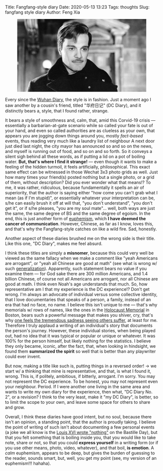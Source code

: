 Title: Fangfang-style diary
Date: 2020-05-13 13:23
Tags: thoughts
Slug: fangfang style diary
Author: Feng Xia

<figure class="col s12">
  <img src="images/doctor%20zhivago.jpg"/>
</figure>

Every since the [Wuhan Diary][1], the style is in fashion. Just a
moment ago I saw another by a cousin's friend, titled "华府日记"
(DC Diary), and it distinctly bears a, style, that I found rather,
strange.

It bears a style of smoothness and, calm, that, amid this Corvid-19
crisis &mdash; essentially a barbarian-at-gate scenario while so
called your fate is out of your hand, and even so called authorities
are as clueless as your own, that appears you are jogging down things
around you, mostly _fact-based_ events, thus reading very much like  a
laundry list of neighbour A next door just died last night, the city
mayor has announced so and so on the news, and myself is running out
of food, and so on and so forth. So it conveys a silent sigh behind
all these words, as if putting a lid on a pot of boiling water. **But,
that's where I find it strange!** &mdash; even though it wants to make
a feeling of the hidden turmoil, it feels artificially,
philosophical. This exact same effect can be witnessed in those Wechat 3x3
photo grids as well. Just how many times your friend(s) posted nothing
but a single photo, or a grid of them, without description? Did you
ever wonder what that means!? To me, it was rather, ridiculous,
because fundamentally it spells an air of superiority, that the author
is saying either "how come you can't grab what I mean (as if I'm
stupid)", or essentially whatever your interpretation can be, s/he can
easily brush it off at will that, "you don't understand", "you don't
get it", or if s/he pleases, "you are my soul mate"... well, both ways
are just the same, the same degree of BS and the same degree of
egoism. In the end, this is just another form of [euphemism][2], which
**I have deemed the cancer of communication**. However, Chinese, as
far as I know, loves this, and that's why the Fangfang-style catches
on like a wild fire. Sad, honestly.

Another aspect of these diaries brushed me on the wrong side is their
title. Like this one, "DC Diary", makes me feel absurd. 


I think these titles are simply a **misnomer**, because this could
very well be viewed as the same fallacy when we make a comment like
"yeah Americans are arrogant", or "yeah all Chinese are good at math"
(see what is wrong w/ such [generalization][3]). Apparently, such
statement bears no value if you examine them &mdash; for God sake
there are 300 million Americans, and 1.4 billion Chinese, of course
not all Americans are arrogant, nor all Chinese are good at math. I
think even Noah's age understands that much. So, how representative am
I that my experience is the DC experience!? Don't get wrong. I'm
always an advocate of individual versus some collective identity, that
I love documentaries that speaks of a person, a family, instead of an
era that had no face, no name. I believe this isn't unique to me
&mdash; that's why memorials w/ rows of names, like the ones in the
[Holocaust Memorial][5] in Boston, bears such a powerful message that
makes you shiver, cry, that's why [one feels the tremendous sadness
seeing others suffer][4], at least for me. Therefore I truly applaud a
writing of an individual's story that documents the person's
journey. However, these individual stories, when being played out, had
no idea that it was typical or popular or unique or whatever. It was
100% for the person himself, but likely nothing for the statistics. I
believe they only became, iconic, after the fact, that, when looking
in hindsight, we found them **summarized the spirit** so well that is
better than any playwriter could ever invent.

But now, making a title like such is, putting things in a reversed
order! &rarr; we start w/ a thinking that mine is representative, and
that, is what I found it, wrong. This is, if politely, ambitious, if
bitterly, arrogant. I'm sorry. You may not represent the DC
experience. To be honest, you may not represent even your
neighbour. Period. If I were another one living in the same area and
wants to write my own diary for the experience, then what, "DC Diary
No. 2", or a revision? I think to the very least, make it "my DC
Diary", is better, so to limit the scope to your own, and leave some
space for others to share and grow.

Overall, I think these diaries have good intent, but no soul, because
there isn't an opinion, a standing point, that the author is proudly
taking.  I believe the point of writing of such isn't about
documenting a few personal events (a joke we all know is the [Louis
XVI wrote "nothing"][6] on the Bastille Day), but that you felt
something that is boiling inside you, that you would like to take
note, share or not, so that you could **express yourself** in a
writing form (or if you use other means, photo, video, whatever), and
that boil, **is emotion**. A _calm_ euphemism, appears to be deep, but
gives the burden of guessing to the reader, sounds smart, but, well,
you get my point (see, my version of an euphemism!!! hahaha).


[1]: https://www.amazon.com/Wuhan-Diary-Dispatches-Quarantined-City-ebook/dp/B086JXGZFB
[2]: {filename}/thoughts/euphemism.md
[3]: {filename}/thoughts/generalization.md
[4]: {filename}/thoughts/funeral.md
[5]: https://en.wikipedia.org/wiki/New_England_Holocaust_Memorial
[6]: https://blog.catherinedelors.com/louis-xvi-the-royal-hunt-and-bastille-day/
